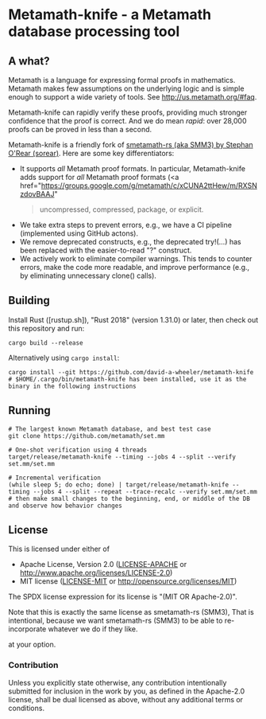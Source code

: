 # Metamath-knife - a Metamath database processing tool

## A what?

Metamath is a language for expressing formal proofs in mathematics. Metamath makes few assumptions on the underlying logic and is simple enough to support a wide variety of tools.
See http://us.metamath.org/#faq.

Metamath-knife can rapidly verify these proofs, providing much stronger confidence that the proof is correct. And we do mean *rapid*: over 28,000 proofs can be proved in less than a second.

Metamath-knife is a friendly fork of 
[smetamath-rs (aka SMM3) by Stephan O'Rear (sorear)](https://github.com/sorear/smetamath-rs). Here are some key differentiators:

* It supports *all* Metamath proof formats. In particular, Metamath-knife
  adds support for *all* Metamath proof formats
  (<a href="https://groups.google.com/g/metamath/c/xCUNA2ttHew/m/RXSNzdovBAAJ"
  >uncompressed, compressed, package, or explicit</a>.
* We take extra steps to prevent errors, e.g., we have a CI pipeline
  (implemented using GitHub actons).
* We remove deprecated constructs, e.g., the deprecated try!(...)
  has been replaced with the easier-to-read "?" construct.
* We actively work to eliminate compiler warnings. This tends to
  counter errors, make the code more readable, and improve performance
  (e.g., by eliminating unnecessary clone() calls).

## Building

Install Rust ([rustup.sh]), "Rust 2018" (version 1.31.0) or later, then check out this repository and run:

    cargo build --release

Alternatively using `cargo install`:

    cargo install --git https://github.com/david-a-wheeler/metamath-knife
    # $HOME/.cargo/bin/metamath-knife has been installed, use it as the binary in the following instructions

## Running

    # The largest known Metamath database, and best test case
    git clone https://github.com/metamath/set.mm

    # One-shot verification using 4 threads
    target/release/metamath-knife --timing --jobs 4 --split --verify set.mm/set.mm

    # Incremental verification
    (while sleep 5; do echo; done) | target/release/metamath-knife --timing --jobs 4 --split --repeat --trace-recalc --verify set.mm/set.mm
    # then make small changes to the beginning, end, or middle of the DB and observe how behavior changes

## License

This is licensed under either of

 * Apache License, Version 2.0 ([LICENSE-APACHE](LICENSE-APACHE) or http://www.apache.org/licenses/LICENSE-2.0)
 * MIT license ([LICENSE-MIT](LICENSE-MIT) or http://opensource.org/licenses/MIT)

The SPDX license expression for its license is "(MIT OR Apache-2.0)".

Note that this is exactly the same license as smetamath-rs (SMM3),
That is intentional, because we want smetamath-rs (SMM3) to be able to
re-incorporate whatever we do if they like.


at your option.

### Contribution

Unless you explicitly state otherwise, any contribution intentionally submitted
for inclusion in the work by you, as defined in the Apache-2.0 license, shall be dual licensed as above, without any
additional terms or conditions.
